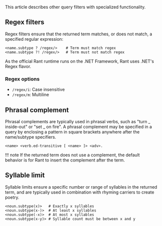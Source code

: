 This article describes other query filters with specialized functionality.

## Regex filters

Regex filters ensure that the returned term matches, or does not match, a specified regular expression:

```rant
<name.subtype ? /regex/>    # Term must match regex
<name.subtype ?! /regex/>   # Term must not match regex
```

As the official Rant runtime runs on the .NET Framework, Rant uses .NET's Regex flavor.

### Regex options

* `/regex/i`: Case insensitive
* `/regex/m`: Multiline

## Phrasal complement

Phrasal complements are typically used in phrasal verbs, such as "turn _ inside-out" or "set _ on fire".
A phrasal complement may be specified in a query by enclosing a pattern in square brackets anywhere after
the name/subtype specifiers.

```rant
<name> <verb.ed-transitive [ <name> ]> <adv>.
```

!!! note
    If the returned term does not use a complement, the default behavior is for Rant to
    insert the complement after the term.

## Syllable limit

Syllable limits ensure a specific number or range of syllables in the returned term, and are typically used
in combination with rhyming carriers to create poetry.

```rant
<noun.subtype(x)>   # Exactly x syllables
<noun.subtype(x-)>  # At least x syllables
<noun.subtype(-x)>  # At most x syllables
<noun.subtype(x-y)> # Syllable count must be between x and y
```